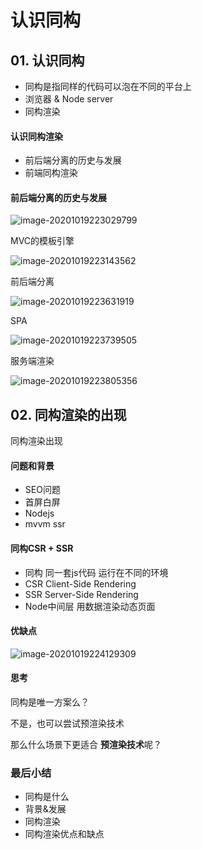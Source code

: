 # 认识同构



## 01. 认识同构

+ 同构是指同样的代码可以泡在不同的平台上
+ 浏览器 & Node server
+ 同构渲染



#### 认识同构渲染

+ 前后端分离的历史与发展
+ 前端同构渲染



#### 前后端分离的历史与发展

![image-20201019223029799](/Users/terry/typero-image/image-20201019223029799.png)



MVC的模板引擎

 ![image-20201019223143562](/Users/terry/typero-image/image-20201019223143562.png)



前后端分离

![image-20201019223631919](/Users/terry/typero-image/image-20201019223631919.png)



SPA

![image-20201019223739505](/Users/terry/typero-image/image-20201019223739505.png)



服务端渲染

![image-20201019223805356](/Users/terry/typero-image/image-20201019223805356.png)



## 02. 同构渲染的出现

同构渲染出现

#### 问题和背景

+ SEO问题
+ 首屏白屏
+ Nodejs
+ mvvm  ssr



#### 同构CSR + SSR

+ 同构 同一套js代码 运行在不同的环境
+ CSR Client-Side Rendering
+ SSR Server-Side Rendering
+ Node中间层 用数据渲染动态页面



#### 优缺点 

![image-20201019224129309](/Users/terry/typero-image/image-20201019224129309.png)



#### 思考

同构是唯一方案么？

不是，也可以尝试预渲染技术

那么什么场景下更适合 **预渲染技术**呢？



### 最后小结

+ 同构是什么
+ 背景&发展
+ 同构渲染
+ 同构渲染优点和缺点


